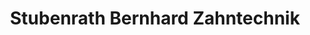 ---
title: "Stubenrath Bernhard Zahntechnik"
url: /wetzlar/stubenrath-bernhard-zahntechnik/
shop: Sanitätshaus
---